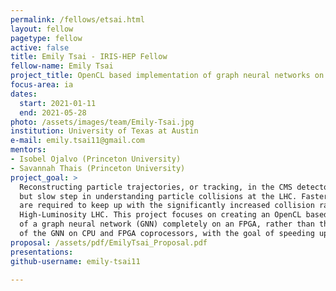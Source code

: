 ```yaml
---
permalink: /fellows/etsai.html
layout: fellow
pagetype: fellow
active: false
title: Emily Tsai - IRIS-HEP Fellow
fellow-name: Emily Tsai
project_title: OpenCL based implementation of graph neural networks on FPGA
focus-area: ia
dates:
  start: 2021-01-11
  end: 2021-05-28
photo: /assets/images/team/Emily-Tsai.jpg
institution: University of Texas at Austin
e-mail: emily.tsai11@gmail.com
mentors:
- Isobel Ojalvo (Princeton University)
- Savannah Thais (Princeton University)
project_goal: >
  Reconstructing particle trajectories, or tracking, in the CMS detector is a crucial
  but slow step in understanding particle collisions at the LHC. Faster tracking methods
  are required to keep up with the significantly increased collision rate in the future
  High-Luminosity LHC. This project focuses on creating an OpenCL based implementation
  of a graph neural network (GNN) completely on an FPGA, rather than the current implementation
  of the GNN on CPU and FPGA coprocessors, with the goal of speeding up tracking.
proposal: /assets/pdf/EmilyTsai_Proposal.pdf
presentations:
github-username: emily-tsai11

---
```

